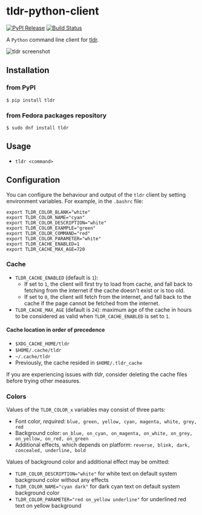 # tldr-python-client

[![PyPI Release](https://img.shields.io/pypi/v/tldr.svg)](https://pypi.python.org/pypi/tldr)
[![Build Status](https://travis-ci.org/tldr-pages/tldr-python-client.svg)](https://travis-ci.org/tldr-pages/tldr-python-client)

A `Python` command line client for [tldr](https://github.com/tldr-pages/tldr).

![tldr screenshot](http://raw.github.com/tldr-pages/tldr/master/screenshot.png)

## Installation

### from PyPI

    $ pip install tldr

### from Fedora packages repository

    $ sudo dnf install tldr

## Usage

* `tldr <command>`

## Configuration
You can configure the behaviour and output of the `tldr` client by setting environment variables. For example, in the `.bashrc` file:

    export TLDR_COLOR_BLANK="white"
    export TLDR_COLOR_NAME="cyan"
    export TLDR_COLOR_DESCRIPTION="white"
    export TLDR_COLOR_EXAMPLE="green"
    export TLDR_COLOR_COMMAND="red"
    export TLDR_COLOR_PARAMETER="white"
    export TLDR_CACHE_ENABLED=1
    export TLDR_CACHE_MAX_AGE=720

### Cache
* `TLDR_CACHE_ENABLED` (default is `1`):
    * If set to `1`, the client will first try to load from cache, and fall back to fetching from the internet if the cache doesn't exist or is too old.
    * If set to `0`, the client will fetch from the internet, and fall back to the cache if the page cannot be fetched from the internet.
* `TLDR_CACHE_MAX_AGE` (default is `24`): maximum age of the cache in hours to be considered as valid when `TLDR_CACHE_ENABLED` is set to `1`.

#### Cache location in order of precedence

* `$XDG_CACHE_HOME/tldr`
* `$HOME/.cache/tldr`
* `~/.cache/tldr`
* Previously, the cache resided in `$HOME/.tldr_cache`

If you are experiencing issues with *tldr*, consider deleting the cache files before trying other measures.

### Colors
    
Values of the `TLDR_COLOR_x` variables may consist of three parts: 
* Font color, *required*: `blue, green, yellow, cyan, magenta, white, grey, red`
* Background color: `on_blue, on_cyan, on_magenta, on_white, on_grey, on_yellow, on_red, on_green`
* Additional effects, which depends on platform: `reverse, blink, dark, concealed, underline, bold`

Values of background color and additional effect may be omitted:
* `TLDR_COLOR_DESCRIPTION="white"` for white text on default system background color without any effects
* `TLDR_COLOR_NAME="cyan dark"` for dark cyan text on default system background color 
* `TLDR_COLOR_PARAMETER="red on_yellow underline"` for underlined red text on yellow background
